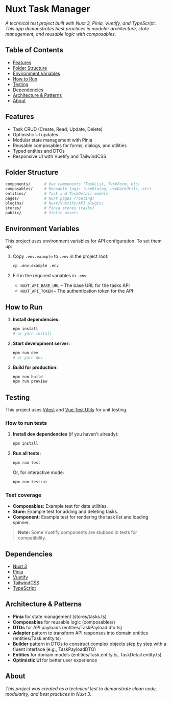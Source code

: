 # Nuxt Task Manager

_A technical test project built with Nuxt 3, Pinia, Vuetify, and TypeScript. This app demonstrates best practices in modular architecture, state management, and reusable logic with composables._

## Table of Contents

- [Features](#features)
- [Folder Structure](#folder-structure)
- [Environment Variables](#environment-variables)
- [How to Run](#how-to-run)
- [Testing](#testing)
- [Dependencies](#dependencies)
- [Architecture & Patterns](#architecture--patterns)
- [About](#about)

## Features

- Task CRUD (Create, Read, Update, Delete)
- Optimistic UI updates
- Modular state management with Pinia
- Reusable composables for forms, dialogs, and utilities
- Typed entities and DTOs
- Responsive UI with Vuetify and TailwindCSS

## Folder Structure

```bash
components/      # Vue components (TaskList, TaskForm, etc)
composables/     # Reusable logic (useDialog, useDateUtils, etc)
entities/        # Task and TaskDetail models
pages/           # Nuxt pages (routing)
plugins/         # Nuxt/Vuetify/API plugins
stores/          # Pinia stores (tasks)
public/          # Static assets
```

## Environment Variables

This project uses environment variables for API configuration. To set them up:

1. Copy `.env.example` to `.env` in the project root:

   ```bash
   cp .env.example .env
   ```

2. Fill in the required variables in `.env`:
   - `NUXT_API_BASE_URL` – The base URL for the tasks API
   - `NUXT_API_TOKEN` – The authentication token for the API

## How to Run

1. **Install dependencies:**

   ```bash
   npm install
   # or yarn install
   ```

2. **Start development server:**

   ```bash
   npm run dev
   # or yarn dev
   ```

3. **Build for production:**

   ```bash
   npm run build
   npm run preview
   ```

## Testing

This project uses [Vitest](https://vitest.dev/) and [Vue Test Utils](https://test-utils.vuejs.org/) for unit testing.

### How to run tests

1. **Install dev dependencies** (if you haven't already):

   ```bash
   npm install
   ```

2. **Run all tests:**

   ```bash
   npm run test
   ```

   Or, for interactive mode:

   ```bash
   npm run test:ui
   ```

### Test coverage

- **Composables:** Example test for date utilities.
- **Store:** Example test for adding and deleting tasks.
- **Component:** Example test for rendering the task list and loading spinner.

> **Note:** Some Vuetify components are stubbed in tests for compatibility.

## Dependencies

- [Nuxt 3](https://nuxt.com/)
- [Pinia](https://pinia.vuejs.org/)
- [Vuetify](https://vuetifyjs.com/)
- [TailwindCSS](https://tailwindcss.com/)
- [TypeScript](https://www.typescriptlang.org/)

## Architecture & Patterns

- **Pinia** for state management (stores/tasks.ts)
- **Composables** for reusable logic (composables/)
- **DTOs** for API payloads (entities/TaskPayload.dto.ts)
- **Adapter** pattern to transform API responses into domain entities (entities/Task.entity.ts)
- **Builder** pattern in DTOs to construct complex objects step by step with a fluent interface (e.g., TaskPayloadDTO)
- **Entities** for domain models (entities/Task.entity.ts, TaskDetail.entity.ts)
- **Optimistic UI** for better user experience

## About

_This project was created as a technical test to demonstrate clean code, modularity, and best practices in Nuxt 3._
